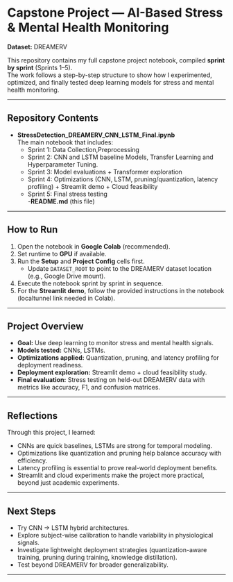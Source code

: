 # Capstone Project — AI-Based Stress & Mental Health Monitoring  
**Dataset:** DREAMERV  

This repository contains my full capstone project notebook, compiled **sprint by sprint** (Sprints 1–5).  
The work follows a step-by-step structure to show how I experimented, optimized, and finally tested deep learning models for stress and mental health monitoring.

---

##  Repository Contents
- **StressDetection_DREAMERV_CNN_LSTM_Final.ipynb**  
  The main notebook that includes:
  - Sprint 1: Data Collection,Preprocessing
  - Sprint 2: CNN and LSTM baseline Models, Transfer Learning and Hyperparameter Tuning. 
  - Sprint 3: Model evaluations + Transformer exploration  
  - Sprint 4: Optimizations (CNN, LSTM, pruning/quantization, latency profiling) + Streamlit demo + Cloud feasibility  
  - Sprint 5: Final stress testing  
  -**README.md** (this file)

---

##  How to Run
1. Open the notebook in **Google Colab** (recommended).  
2. Set runtime to **GPU** if available.  
3. Run the **Setup** and **Project Config** cells first.  
   - Update `DATASET_ROOT` to point to the DREAMERV dataset location (e.g., Google Drive mount).  
4. Execute the notebook sprint by sprint in sequence.  
5. For the **Streamlit demo**, follow the provided instructions in the notebook (localtunnel link needed in Colab).  

---

## Project Overview
- **Goal:** Use deep learning to monitor stress and mental health signals.  
- **Models tested:** CNNs, LSTMs. 
- **Optimizations applied:** Quantization, pruning, and latency profiling for deployment readiness.  
- **Deployment exploration:** Streamlit demo + cloud feasibility study.  
- **Final evaluation:** Stress testing on held-out DREAMERV data with metrics like accuracy, F1, and confusion matrices.

---

## Reflections
Through this project, I learned:
- CNNs are quick baselines, LSTMs are strong for temporal modeling.  
- Optimizations like quantization and pruning help balance accuracy with efficiency.  
- Latency profiling is essential to prove real-world deployment benefits.  
- Streamlit and cloud experiments make the project more practical, beyond just academic experiments.  

---

##  Next Steps
- Try CNN → LSTM hybrid architectures.  
- Explore subject-wise calibration to handle variability in physiological signals.  
- Investigate lightweight deployment strategies (quantization-aware training, pruning during training, knowledge distillation).  
- Test beyond DREAMERV for broader generalizability.  

---
